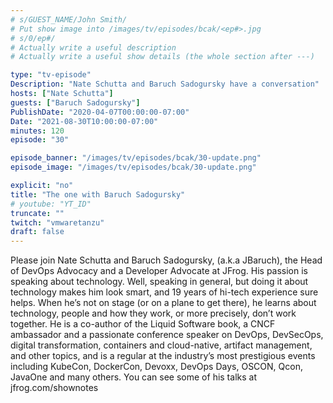 ```yaml
---
# s/GUEST_NAME/John Smith/
# Put show image into /images/tv/episodes/bcak/<ep#>.jpg
# s/0/ep#/
# Actually write a useful description
# Actually write a useful show details (the whole section after ---)

type: "tv-episode"
Description: "Nate Schutta and Baruch Sadogursky have a conversation"
hosts: ["Nate Schutta"]
guests: ["Baruch Sadogursky"]
PublishDate: "2020-04-07T00:00:00-07:00"
Date: "2021-08-30T10:00:00-07:00"
minutes: 120
episode: "30"

episode_banner: "/images/tv/episodes/bcak/30-update.png"
episode_image: "/images/tv/episodes/bcak/30-update.png"

explicit: "no"
title: "The one with Baruch Sadogursky"
# youtube: "YT_ID"
truncate: ""
twitch: "vmwaretanzu"
draft: false
---
```


Please join Nate Schutta and Baruch Sadogursky, (a.k.a JBaruch), the Head of DevOps Advocacy and a Developer Advocate at JFrog. His passion is speaking about technology. Well, speaking in general, but doing it about technology makes him look smart, and 19 years of hi-tech experience sure helps. When he’s not on stage (or on a plane to get there), he learns about technology, people and how they work, or more precisely, don’t work together.  He is a co-author of the Liquid Software book, a CNCF ambassador and a passionate conference speaker on DevOps, DevSecOps, digital transformation, containers and cloud-native, artifact management, and other topics, and is a regular at the industry’s most prestigious events including KubeCon, DockerCon, Devoxx, DevOps Days, OSCON, Qcon, JavaOne and many others. You can see some of his talks at jfrog.com/shownotes
